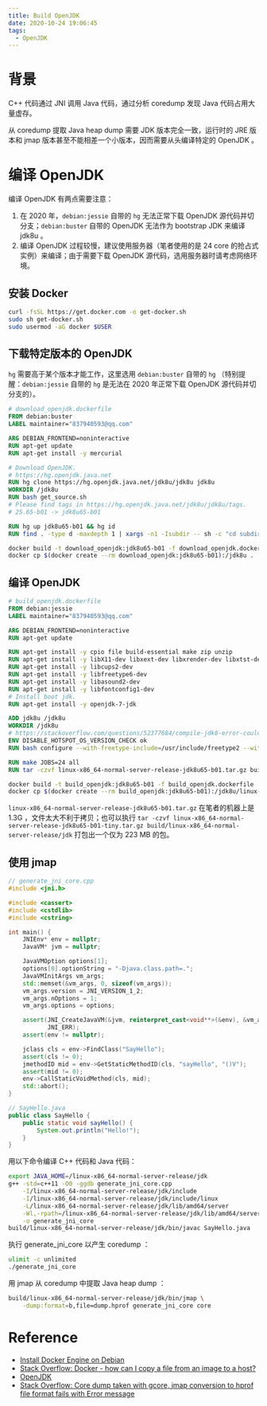```yaml
---
title: Build OpenJDK
date: 2020-10-24 19:06:45
tags:
  - OpenJDK
---
```


# 背景

C++ 代码通过 JNI 调用 Java 代码，通过分析 coredump 发现 Java 代码占用大量虚存。

从 coredump 提取 Java heap dump 需要 JDK 版本完全一致，运行时的 JRE 版本和 jmap 版本甚至不能相差一个小版本，因而需要从头编译特定的 OpenJDK 。

# 编译 OpenJDK

编译 OpenJDK 有两点需要注意：

1. 在 2020 年，`debian:jessie` 自带的 `hg` 无法正常下载 OpenJDK 源代码并切分支；`debian:buster` 自带的 OpenJDK 无法作为 bootstrap JDK 来编译 jdk8u 。
2. 编译 OpenJDK 过程较慢，建议使用服务器（笔者使用的是 24 core 的抢占式实例）来编译；由于需要下载 OpenJDK 源代码，选用服务器时请考虑网络环境。

## 安装 Docker

```bash
curl -fsSL https://get.docker.com -o get-docker.sh
sudo sh get-docker.sh
sudo usermod -aG docker $USER
```

## 下载特定版本的 OpenJDK

`hg` 需要高于某个版本才能工作，这里选用 `debian:buster` 自带的 `hg` （特别提醒：`debian:jessie` 自带的 `hg` 是无法在 2020 年正常下载 OpenJDK 源代码并切分支的）。

```dockerfile
# download_openjdk.dockerfile
FROM debian:buster
LABEL maintainer="837940593@qq.com"

ARG DEBIAN_FRONTEND=noninteractive
RUN apt-get update
RUN apt-get install -y mercurial

# Download OpenJDK.
# https://hg.openjdk.java.net
RUN hg clone https://hg.openjdk.java.net/jdk8u/jdk8u jdk8u
WORKDIR /jdk8u
RUN bash get_source.sh
# Please find tags in https://hg.openjdk.java.net/jdk8u/jdk8u/tags.
# 25.65-b01 -> jdk8u65-b01

RUN hg up jdk8u65-b01 && hg id
RUN find . -type d -maxdepth 1 | xargs -n1 -Isubdir -- sh -c "cd subdir && hg up jdk8u65-b01 && hg id"
```

```bash
docker build -t download_openjdk:jdk8u65-b01 -f download_openjdk.dockerfile .
docker cp $(docker create --rm download_openjdk:jdk8u65-b01):/jdk8u .
```

## 编译 OpenJDK

```dockerfile
# build_openjdk.dockerfile
FROM debian:jessie
LABEL maintainer="837940593@qq.com"

ARG DEBIAN_FRONTEND=noninteractive
RUN apt-get update

RUN apt-get install -y cpio file build-essential make zip unzip
RUN apt-get install -y libX11-dev libxext-dev libxrender-dev libxtst-dev libxt-dev
RUN apt-get install -y libcups2-dev
RUN apt-get install -y libfreetype6-dev
RUN apt-get install -y libasound2-dev
RUN apt-get install -y libfontconfig1-dev
# Install boot jdk.
RUN apt-get install -y openjdk-7-jdk

ADD jdk8u /jdk8u
WORKDIR /jdk8u
# https://stackoverflow.com/questions/52377684/compile-jdk8-error-could-not-find-freetype
ENV DISABLE_HOTSPOT_OS_VERSION_CHECK ok
RUN bash configure --with-freetype-include=/usr/include/freetype2 --with-freetype-lib=/usr/lib/x86_64-linux-gnu

RUN make JOBS=24 all
RUN tar -czvf linux-x86_64-normal-server-release-jdk8u65-b01.tar.gz build
```

```bash
docker build -t build_openjdk:jdk8u65-b01 -f build_openjdk.dockerfile .
docker cp $(docker create --rm build_openjdk:jdk8u65-b01):/jdk8u/linux-x86_64-normal-server-release-jdk8u65-b01.tar.gz .
```

`linux-x86_64-normal-server-release-jdk8u65-b01.tar.gz` 在笔者的机器上是 1.3G ，文件太大不利于拷贝；也可以执行 `tar -czvf linux-x86_64-normal-server-release-jdk8u65-b01-tiny.tar.gz build/linux-x86_64-normal-server-release/jdk` 打包出一个仅为 223 MB 的包。

## 使用 jmap

```cpp
// generate_jni_core.cpp
#include <jni.h>

#include <cassert>
#include <cstdlib>
#include <cstring>

int main() {
    JNIEnv* env = nullptr;
    JavaVM* jvm = nullptr;

    JavaVMOption options[1];
    options[0].optionString = "-Djava.class.path=.";
    JavaVMInitArgs vm_args;
    std::memset(&vm_args, 0, sizeof(vm_args));
    vm_args.version = JNI_VERSION_1_2;
    vm_args.nOptions = 1;
    vm_args.options = options;

    assert(JNI_CreateJavaVM(&jvm, reinterpret_cast<void**>(&env), &vm_args) !=
           JNI_ERR);
    assert(env != nullptr);

    jclass cls = env->FindClass("SayHello");
    assert(cls != 0);
    jmethodID mid = env->GetStaticMethodID(cls, "sayHello", "()V");
    assert(mid != 0);
    env->CallStaticVoidMethod(cls, mid);
    std::abort();
}
```

```java
// SayHello.java
public class SayHello {
    public static void sayHello() {
        System.out.println("Hello!");
    }
}
```

用以下命令编译 C++ 代码和 Java 代码：

```bash
export JAVA_HOME=/linux-x86_64-normal-server-release/jdk
g++ -std=c++11 -O0 -ggdb generate_jni_core.cpp                                     \
    -I/linux-x86_64-normal-server-release/jdk/include                         \
    -I/linux-x86_64-normal-server-release/jdk/include/linux                   \
    -L/linux-x86_64-normal-server-release/jdk/lib/amd64/server                \
    -Wl,-rpath=/linux-x86_64-normal-server-release/jdk/lib/amd64/server -ljvm \
    -o generate_jni_core
build/linux-x86_64-normal-server-release/jdk/bin/javac SayHello.java
```

执行 generate_jni_core 以产生 coredump ：

```bash
ulimit -c unlimited
./generate_jni_core
```

用 jmap 从 coredump 中提取 Java heap dump ：

```bash
build/linux-x86_64-normal-server-release/jdk/bin/jmap \
    -dump:format=b,file=dump.hprof generate_jni_core core
```

# Reference

+ [Install Docker Engine on Debian](https://docs.docker.com/engine/install/debian/)
+ [Stack Overflow: Docker - how can I copy a file from an image to a host?](https://stackoverflow.com/questions/25292198/docker-how-can-i-copy-a-file-from-an-image-to-a-host)
+ [OpenJDK](https://openjdk.java.net/)
+ [Stack Overflow: Core dump taken with gcore, jmap conversion to hprof file format fails with Error message](https://stackoverflow.com/questions/9981080/core-dump-taken-with-gcore-jmap-conversion-to-hprof-file-format-fails-with-erro)

